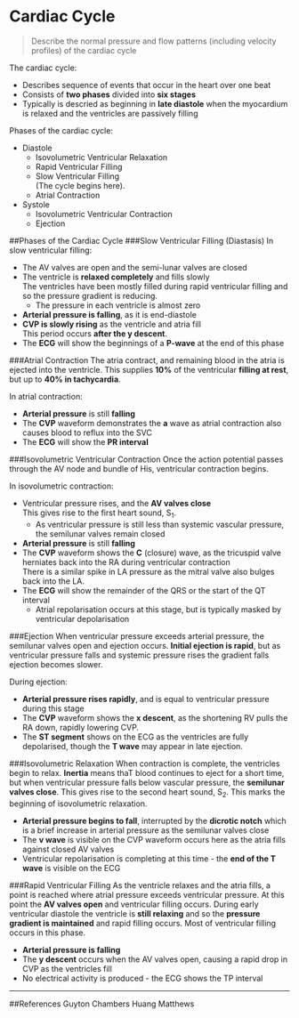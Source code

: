 # Cardiac Cycle
> Describe the normal pressure and flow patterns (including velocity profiles) of the cardiac cycle

The cardiac cycle:
* Describes sequence of events that occur in the heart over one beat
* Consists of **two phases** divided into **six stages**
* Typically is descried as beginning in **late diastole** when the myocardium is relaxed and the ventricles are passively filling

Phases of the cardiac cycle:
* Diastole
    * Isovolumetric Ventricular Relaxation
    * Rapid Ventricular Filling
    * Slow Ventricular Filling  
    (The cycle begins here).
    * Atrial Contraction
* Systole
    * Isovolumetric Ventricular Contraction
    * Ejection

##Phases of the Cardiac Cycle
###Slow Ventricular Filling (Diastasis)
In slow ventricular filling:
* The AV valves are open and the semi-lunar valves are closed
* The ventricle is **relaxed completely** and fills slowly  
The ventricles have been mostly filled during rapid ventricular filling and so the pressure gradient is reducing.
    * The pressure in each ventricle is almost zero
* **Arterial pressure is falling**, as it is end-diastole
* **CVP is slowly rising** as the ventricle and atria fill  
This period occurs **after the y descent**.
* The **ECG** will show the beginnings of a **P-wave** at the end of this phase

###Atrial Contraction
The atria contract, and remaining blood in the atria is ejected into the ventricle. This supplies **10%** of the ventricular **filling at rest**, but up to **40% in tachycardia**.

In atrial contraction:
* **Arterial pressure** is still **falling**
* The **CVP** waveform demonstrates the **a** wave as atrial contraction also causes blood to reflux into the SVC
* The **ECG** will show the **PR interval**

###Isovolumetric Ventricular Contraction
Once the action potential passes through the AV node and bundle of His, ventricular contraction begins.

In isovolumetric contraction:
* Ventricular pressure rises, and the **AV valves close**  
This gives rise to the first heart sound, S<sub>1</sub>.
    * As ventricular pressure is still less than systemic vascular pressure, the semilunar valves remain closed
* **Arterial pressure** is still **falling**
* The **CVP** waveform shows the **C** (closure) wave, as the tricuspid valve herniates back into the RA during ventricular contraction  
There is a similar spike in LA pressure as the mitral valve also bulges back into the LA.
* The **ECG** will show the remainder of the QRS or the start of the QT interval  
    * Atrial repolarisation occurs at this stage, but is typically masked by ventricular depolarisation


###Ejection
When ventricular pressure exceeds arterial pressure, the semilunar valves open and ejection occurs. **Initial ejection is rapid**, but as ventricular pressure falls and systemic pressure rises the gradient falls ejection becomes slower.

During ejection:
* **Arterial pressure rises rapidly**, and is equal to ventricular pressure during this stage
* The **CVP** waveform shows the **x descent**, as the shortening RV pulls the RA down, rapidly lowering CVP.
* The **ST segment** shows on the ECG as the ventricles are fully depolarised, though the  **T wave** may appear in late ejection.

###Isovolumetric Relaxation
When contraction is complete, the ventricles begin to relax. **Inertia** means thaT blood continues to eject for a short time, but when ventricular pressure falls below vascular pressure, the **semilunar valves close**. This gives rise to the second heart sound, S<sub>2</sub>. This marks the beginning of isovolumetric relaxation.

* **Arterial pressure begins to fall**, interrupted by the **dicrotic notch** which is a brief increase in arterial pressure as the semilunar valves close
* The **v wave** is visible on the CVP waveform occurs here as the atria fills against closed AV valves
* Ventricular repolarisation is completing at this time - the **end of the T wave** is visible on the ECG

###Rapid Ventricular Filling
As the ventricle relaxes and the atria fills, a point is reached where atrial pressure exceeds ventricular pressure. At this point the **AV valves open** and ventricular filling occurs. During early ventricular diastole the ventricle is **still relaxing** and so the **pressure gradient is maintained** and rapid filling occurs. Most of ventricular filling occurs in this phase.

* **Arterial pressure is falling**
* The **y descent** occurs when the AV valves open, causing a rapid drop in CVP as the ventricles fill
* No electrical activity is produced - the ECG shows the TP interval

---
##References
Guyton
Chambers Huang Matthews